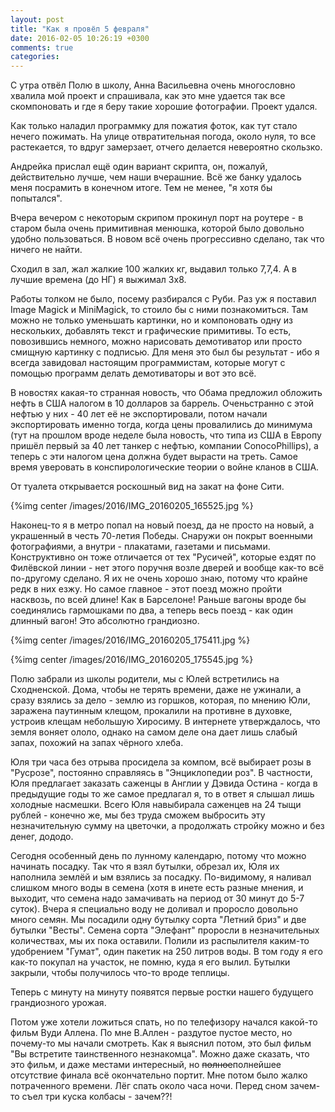 ```yaml
---
layout: post
title: "Как я провёл 5 февраля"
date: 2016-02-05 10:26:19 +0300
comments: true
categories: 
---
```

С утра отвёл Полю в школу, Анна Васильевна очень многословно хвалила мой проект и спрашивала, как это мне удается так все скомпоновать и где я беру такие хорошие фотографии. Проект удался.

Как только наладил программку для пожатия фоток, как тут стало нечего пожимать. На улице отвратительная погода, около нуля, то все растекается, то вдруг замерзает, отчего делается невероятно скользко.

Андрейка прислал ещё один вариант скрипта, он, пожалуй, действительно лучше, чем наши вчерашние. Всё же банку удалось меня посрамить в конечном итоге. Тем не менее, "я хотя бы попытался".

Вчера вечером с некоторым скрипом прокинул порт на роутере - в старом была очень примитивная менюшка, которой было довольно удобно пользоваться. В новом всё очень прогрессивно сделано, так что ничего не найти. 

Сходил в зал, жал жалкие 100 жалких кг, выдавил только 7,7,4. А в лучшие времена (до НГ) я выжимал 3х8.

Работы толком не было, посему разбирался с Руби. Раз уж я поставил Image Magick и MiniMagick, то стоило бы с ними познакомиться. Там можно не только уменьшать картинки, но и компоновать одну из нескольких, добавлять текст и графические примитивы. То есть, повозившись немного, можно нарисовать демотиватор или просто смищную картинку с подписью. Для меня это был бы результат - ибо я всегда завидовал настоящим программистам, которые могут с помощью программ делать демотиваторы и вот это всё.

В новостях какая-то странная новость, что Обама предложил обложить нефть в США налогом в 10 долларов за баррель. Оченьстранно с этой нефтью у них - 40 лет её не экспортировали, потом начали экспортировать именно тогда, когда цены провалились до минимума (тут на прошлом вроде неделе была новость, что типа из США в Европу пришёл первый за 40 лет танкер с нефтью, компании ConocoPhillips), а теперь с эти налогом цена должна будет вырасти на треть. Самое время уверовать в конспирологические теории о войне кланов в США.

От туалета открывается роскошный вид на закат на фоне Сити.

{%img center /images/2016/IMG_20160205_165525.jpg %}

Наконец-то я в метро попал на новый поезд, да не просто на новый, а украшенный в честь 70-летия Победы. Снаружи он покрыт военными фотографиями, а внутри - плакатами, газетами и письмами. Конструктивно он тоже отличается от тех "Русичей", которые ездят по Филёвской линии - нет этого поручня возле дверей и вообще как-то всё по-другому сделано. Я их не очень хорошо знаю, потому что крайне редк в них езжу. Но самое главное - этот поезд можно пройти насквозь, по всей длине! Как в Барселоне! Раньше вагоны вроде бы соединялись гармошками по два, а теперь весь поезд - как один длинный вагон! Это абсолютно грандиозно.

{%img center /images/2016/IMG_20160205_175411.jpg %}

{%img center /images/2016/IMG_20160205_175545.jpg %}

Полю забрали из школы родители, мы с Юлей встретились на Сходненской. Дома, чтобы не терять времени, даже не ужинали, а сразу взялись за дело - землю из горшков, которая, по мнению Юли, заражена паутинным клещом, прокалили на противне в духовке, устроив клещам небольшую Хиросиму. В интернете утверждалось, что земля воняет ололо, однако на самом деле она дает лишь слабый запах, похожий на запах чёрного хлеба.

Юля три часа без отрыва просидела за компом, всё выбирает розы в "Русрозе", постоянно справляясь в "Энциклопедии роз". В частности, Юля предлагает заказать саженцы в Англии у Дэвида Остина - когда в предыдущие годы то же самое предлагал я, то в ответ я слышал лишь холодные насмешки. Всего Юля навыбирала саженцев на 24 тыщи рублей - конечно же, мы без труда сможем выбросить эту незначительную сумму на цветочки, а продолжать стройку можно и без денег, дододо.

Сегодня особенный день по лунному календарю, потому что можно начинать посадку. Так что я взял бутылки, обрезал их, Юля их наполнила землёй и ым взялись за посадку. По-видимому, я наливал слишком много воды в семена (хотя в инете есть разные мнения, и выходит, что семена надо замачивать на период от 30 минут до 5-7 суток). Вчера я специально воду не доливал и проросло довольно много семян. Мы посадили одну бутылку сорта "Летний бриз" и две бутылки "Весты". Семена сорта "Элефант" проросли в незначительных количествах, мы их пока оставили. Полили из распылителя каким-то удобрением "Гумат", один пакетик на 250 литров воды. В том году я его как-то покупал на участок, не помню, куда я его вылил. Бутылки закрыли, чтобы получилось что-то вроде теплицы.

Теперь с минуту на минуту появятся первые ростки нашего будущего грандиозного урожая.

Потом уже хотели ложиться спать, но по телефизору начался какой-то фильм Вуди Аллена. По мне В.Аллен - раздутое пустое место, но почему-то мы начали смотреть. Как я выяснил потом, это был фильм "Вы встретите таинственного незнакомца". Можно даже сказать, что это фильм, и даже местами интересный, но ~~полное~~полнейшее отсутствие финала всё окончательно портит. Мне потом было жалко потраченного времени. Лёг спать около часа ночи. Перед сном зачем-то съел три куска колбасы - зачем??!